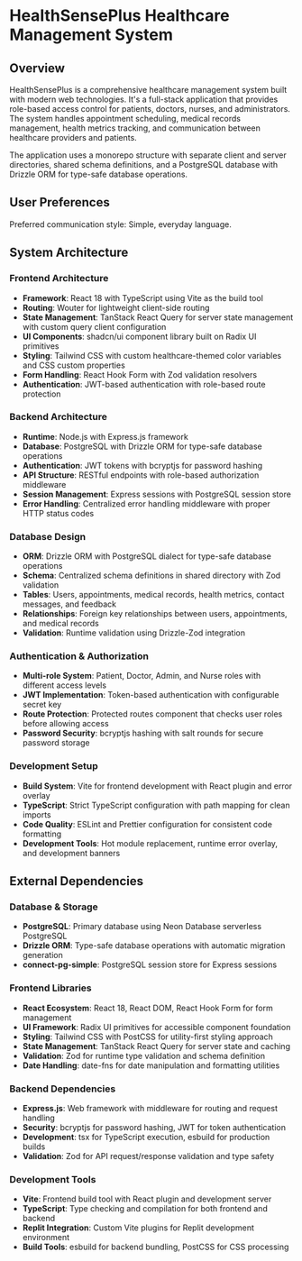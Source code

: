 # HealthSensePlus Healthcare Management System

## Overview

HealthSensePlus is a comprehensive healthcare management system built with modern web technologies. It's a full-stack application that provides role-based access control for patients, doctors, nurses, and administrators. The system handles appointment scheduling, medical records management, health metrics tracking, and communication between healthcare providers and patients.

The application uses a monorepo structure with separate client and server directories, shared schema definitions, and a PostgreSQL database with Drizzle ORM for type-safe database operations.

## User Preferences

Preferred communication style: Simple, everyday language.

## System Architecture

### Frontend Architecture
- **Framework**: React 18 with TypeScript using Vite as the build tool
- **Routing**: Wouter for lightweight client-side routing
- **State Management**: TanStack React Query for server state management with custom query client configuration
- **UI Components**: shadcn/ui component library built on Radix UI primitives
- **Styling**: Tailwind CSS with custom healthcare-themed color variables and CSS custom properties
- **Form Handling**: React Hook Form with Zod validation resolvers
- **Authentication**: JWT-based authentication with role-based route protection

### Backend Architecture
- **Runtime**: Node.js with Express.js framework
- **Database**: PostgreSQL with Drizzle ORM for type-safe database operations
- **Authentication**: JWT tokens with bcryptjs for password hashing
- **API Structure**: RESTful endpoints with role-based authorization middleware
- **Session Management**: Express sessions with PostgreSQL session store
- **Error Handling**: Centralized error handling middleware with proper HTTP status codes

### Database Design
- **ORM**: Drizzle ORM with PostgreSQL dialect for type-safe database operations
- **Schema**: Centralized schema definitions in shared directory with Zod validation
- **Tables**: Users, appointments, medical records, health metrics, contact messages, and feedback
- **Relationships**: Foreign key relationships between users, appointments, and medical records
- **Validation**: Runtime validation using Drizzle-Zod integration

### Authentication & Authorization
- **Multi-role System**: Patient, Doctor, Admin, and Nurse roles with different access levels
- **JWT Implementation**: Token-based authentication with configurable secret key
- **Route Protection**: Protected routes component that checks user roles before allowing access
- **Password Security**: bcryptjs hashing with salt rounds for secure password storage

### Development Setup
- **Build System**: Vite for frontend development with React plugin and error overlay
- **TypeScript**: Strict TypeScript configuration with path mapping for clean imports
- **Code Quality**: ESLint and Prettier configuration for consistent code formatting
- **Development Tools**: Hot module replacement, runtime error overlay, and development banners

## External Dependencies

### Database & Storage
- **PostgreSQL**: Primary database using Neon Database serverless PostgreSQL
- **Drizzle ORM**: Type-safe database operations with automatic migration generation
- **connect-pg-simple**: PostgreSQL session store for Express sessions

### Frontend Libraries
- **React Ecosystem**: React 18, React DOM, React Hook Form for form management
- **UI Framework**: Radix UI primitives for accessible component foundation
- **Styling**: Tailwind CSS with PostCSS for utility-first styling approach
- **State Management**: TanStack React Query for server state and caching
- **Validation**: Zod for runtime type validation and schema definition
- **Date Handling**: date-fns for date manipulation and formatting utilities

### Backend Dependencies
- **Express.js**: Web framework with middleware for routing and request handling
- **Security**: bcryptjs for password hashing, JWT for token authentication
- **Development**: tsx for TypeScript execution, esbuild for production builds
- **Validation**: Zod for API request/response validation and type safety

### Development Tools
- **Vite**: Frontend build tool with React plugin and development server
- **TypeScript**: Type checking and compilation for both frontend and backend
- **Replit Integration**: Custom Vite plugins for Replit development environment
- **Build Tools**: esbuild for backend bundling, PostCSS for CSS processing
